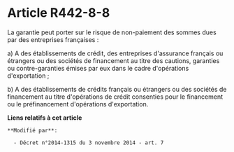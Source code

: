 # Article R442-8-8

La garantie peut porter sur le risque de non-paiement des sommes dues par des entreprises françaises :

a) A des établissements de crédit, des entreprises d'assurance français ou étrangers ou des sociétés de financement  au titre
des cautions, garanties ou contre-garanties émises par eux dans le cadre d'opérations d'exportation ;

b) A des établissements de crédits français ou étrangers ou des sociétés de financement  au titre d'opérations de crédit
consenties pour le financement ou le préfinancement d'opérations d'exportation.

**Liens relatifs à cet article**

	**Modifié par**:

	  - Décret n°2014-1315 du 3 novembre 2014 - art. 7
